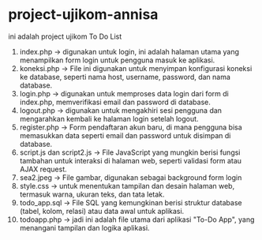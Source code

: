 # project-ujikom-annisa
ini adalah project ujikom To Do List
1. index.php → digunakan untuk login, ini adalah halaman utama yang menampilkan form login untuk pengguna masuk ke aplikasi.
2. koneksi.php → File ini digunakan untuk menyimpan konfigurasi koneksi ke database, seperti nama host, username, password, dan nama database.
3. login.php → digunakan untuk memproses data login dari form di index.php, memverifikasi email dan password di database.
4. logout.php → digunakan untuk mengakhiri sesi pengguna dan mengarahkan kembali ke halaman login setelah logout.
5. register.php → Form pendaftaran akun baru, di mana pengguna bisa memasukkan data seperti email dan password untuk disimpan di database.
6. script.js dan script2.js → File JavaScript yang mungkin berisi fungsi tambahan untuk interaksi di halaman web, seperti validasi form atau AJAX request.
7. sea2.jpeg → File gambar, digunakan sebagai background form login
8. style.css → untuk menentukan tampilan dan desain halaman web, termasuk warna, ukuran teks, dan tata letak.
9. todo_app.sql → File SQL yang kemungkinan berisi struktur database (tabel, kolom, relasi) atau data awal untuk aplikasi.
10. todoapp.php → jadi ini adalah file utama dari aplikasi "To-Do App", yang menangani tampilan dan logika aplikasi.
